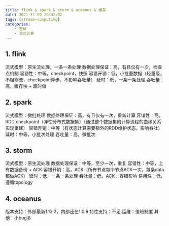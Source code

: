 ```yaml
---
title: flink & spark & storm & oceanus & 缓存
date: 2021-11-09 20:32:37
tags: [stream-computing]
categories:
	- 答辩
	- 流式计算
---
```

## 1. flink
流式模型：原生流处理，一条一条处理
数据处理保证：高，有且仅有一次，检查点机制
容错性：中等，checkpoint，快照
容错开销：低，小批量数据（轻量级，不阻塞流，checkpoint异步，不影响吞吐量）
延时：低，一条一条处理
吞吐量：高，缓存块 + 超时值

## 2. spark
流式模型：微批处理
数据处理保证：高，有且仅有一次，重新计算
容错性：高，RDD checkpoint（弹性分布式数据集）（通过整个数据集的计算流程的血缘关系实现重建）
容错开销：中等（有状态计算需要额外的RDD维护状态，影响吞吐）
延时：中等，小批次处理
吞吐量：高，微批次

## 3. storm
流式模型：原生流处理
数据处理保证：中等，至少一次，重复
容错性：中等，上有数据备份 + ACK 
容错开销：高，ACK（所有节点每个节点ACK一次，每条data都做ACK）
延时：低，一条一条处理
吞吐量：低，ACK，容错影响
易用性：低，遵循topology

## 4. oceanus
版本支持：外部最新1.13.2，内部还在1.0.9
特性支持：不足
运维：值班制度
其他：小bug多